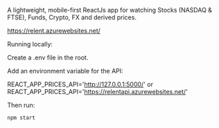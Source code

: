 A lightweight, mobile-first ReactJs app for watching Stocks (NASDAQ & FTSE), Funds, Crypto, FX and derived prices.

https://relent.azurewebsites.net/

Running locally:

Create a .env file in the root.

Add an environment variable for the API:

REACT_APP_PRICES_API='http://127.0.0.1:5000/'
or
REACT_APP_PRICES_API='https://relentapi.azurewebsites.net/'

Then run:

```javascript
npm start
```
